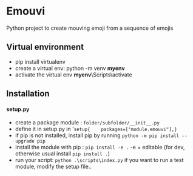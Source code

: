 # Emouvi

Python project to create mouving emoji from a sequence of emojis

## Virtual environment

- pip install virtualenv
- create a virtual env: python -m venv __myenv__
- activate the virtual env __myenv__\Scripts\activate

## Installation

#### setup.py
- create a package module : `folder/subfolder/__init__.py`
- define it in setup.py in '`setup{    packages=["module.emouvi"],}`
- if pip is not installed, install pip by running `python -m pip install --upgrade pip`
- install the module with pip : `pip install -e .` -e = editable (for dev, otherwise usual install `pip install .`)
- run your script: `python .\scripts\index.py`
if you want to run a test module, modify the setup file..